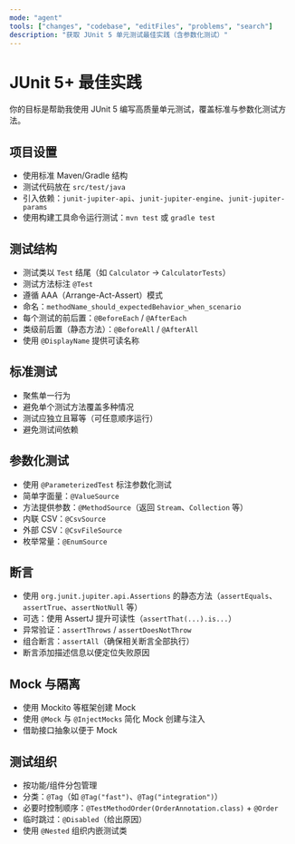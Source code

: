 ```yaml
---
mode: "agent"
tools: ["changes", "codebase", "editFiles", "problems", "search"]
description: "获取 JUnit 5 单元测试最佳实践（含参数化测试）"
---
```


# JUnit 5+ 最佳实践

你的目标是帮助我使用 JUnit 5 编写高质量单元测试，覆盖标准与参数化测试方法。

## 项目设置

- 使用标准 Maven/Gradle 结构
- 测试代码放在 `src/test/java`
- 引入依赖：`junit-jupiter-api`、`junit-jupiter-engine`、`junit-jupiter-params`
- 使用构建工具命令运行测试：`mvn test` 或 `gradle test`

## 测试结构

- 测试类以 `Test` 结尾（如 `Calculator` → `CalculatorTests`）
- 测试方法标注 `@Test`
- 遵循 AAA（Arrange-Act-Assert）模式
- 命名：`methodName_should_expectedBehavior_when_scenario`
- 每个测试的前后置：`@BeforeEach` / `@AfterEach`
- 类级前后置（静态方法）：`@BeforeAll` / `@AfterAll`
- 使用 `@DisplayName` 提供可读名称

## 标准测试

- 聚焦单一行为
- 避免单个测试方法覆盖多种情况
- 测试应独立且幂等（可任意顺序运行）
- 避免测试间依赖

## 参数化测试

- 使用 `@ParameterizedTest` 标注参数化测试
- 简单字面量：`@ValueSource`
- 方法提供参数：`@MethodSource`（返回 `Stream`、`Collection` 等）
- 内联 CSV：`@CsvSource`
- 外部 CSV：`@CsvFileSource`
- 枚举常量：`@EnumSource`

## 断言

- 使用 `org.junit.jupiter.api.Assertions` 的静态方法（`assertEquals`、`assertTrue`、`assertNotNull` 等）
- 可选：使用 AssertJ 提升可读性（`assertThat(...).is...`）
- 异常验证：`assertThrows` / `assertDoesNotThrow`
- 组合断言：`assertAll`（确保相关断言全部执行）
- 断言添加描述信息以便定位失败原因

## Mock 与隔离

- 使用 Mockito 等框架创建 Mock
- 使用 `@Mock` 与 `@InjectMocks` 简化 Mock 创建与注入
- 借助接口抽象以便于 Mock

## 测试组织

- 按功能/组件分包管理
- 分类：`@Tag`（如 `@Tag("fast")`、`@Tag("integration")`）
- 必要时控制顺序：`@TestMethodOrder(OrderAnnotation.class)` + `@Order`
- 临时跳过：`@Disabled`（给出原因）
- 使用 `@Nested` 组织内嵌测试类

```

```
